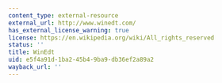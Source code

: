 ```yaml
---
content_type: external-resource
external_url: http://www.winedt.com/
has_external_license_warning: true
license: https://en.wikipedia.org/wiki/All_rights_reserved
status: ''
title: WinEdt
uid: e5f4a91d-1ba2-45b4-9ba9-db36ef2a89a2
wayback_url: ''
---
```

